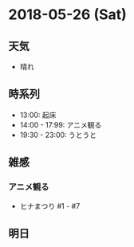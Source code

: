 # 2018-05-26 (Sat)

## 天気

- 晴れ

## 時系列

- 13:00: 起床
- 14:00 - 17:99: アニメ観る
- 19:30 - 23:00: うとうと

## 雑感

### アニメ観る

- ヒナまつり #1 - #7

## 明日

